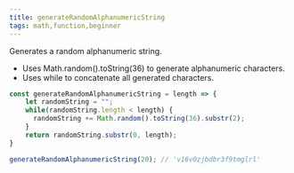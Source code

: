 ```yaml
---
title: generateRandomAlphanumericString
tags: math,function,beginner
---
```


Generates a random alphanumeric string.

- Uses Math.random().toString(36) to generate alphanumeric characters.
- Uses while to concatenate all generated characters.

```js
const generateRandomAlphanumericString = length => {
    let randomString = "";
    while(randomString.length < length) {
      randomString += Math.random().toString(36).substr(2);
    }
    return randomString.substr(0, length);
}
```

```js
generateRandomAlphanumericString(20); // 'v16v0zjbdbr3f9tmglrl'
```
